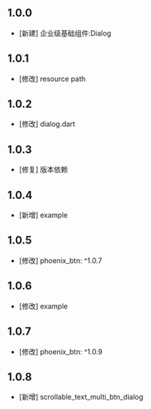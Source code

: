<!--
 * @Author: lipeng 1162423147@qq.com
 * @Date: 2023-09-24 11:10:50
 * @LastEditors: lipeng 1162423147@qq.com
 * @LastEditTime: 2024-02-29 11:07:25
 * @FilePath: /phoenix_dialog/CHANGELOG.md
 * @Description: 这是默认设置,请设置`customMade`, 打开koroFileHeader查看配置 进行设置: https://github.com/OBKoro1/koro1FileHeader/wiki/%E9%85%8D%E7%BD%AE
-->
## 1.0.0

* [新建] 企业级基础组件:Dialog

## 1.0.1

* [修改] resource path

## 1.0.2

* [修改] dialog.dart


## 1.0.3

* [修复] 版本依赖


## 1.0.4

* [新增] example

## 1.0.5

* [修改] phoenix_btn: ^1.0.7

## 1.0.6

* [修改] example


## 1.0.7

* [修改] phoenix_btn: ^1.0.9

## 1.0.8

* [新增] scrollable_text_multi_btn_dialog